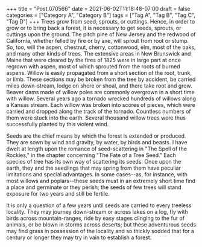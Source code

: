 +++
title = "Post 070566"
date = 2021-06-02T11:18:48-07:00
draft = false
categories = ["Category A", "Category B"]
tags = ["Tag A", "Tag B", "Tag C", "Tag D"]
+++
Trees grow from seed, sprouts, or cuttings. Hence, in order to grow or to bring back a forest, it is necessary to get seeds, sprouts, or cuttings upon the ground. The pitch pine of New Jersey and the redwood of California, whether felled by fire or by axe, will sprout from root or stump. So, too, will the aspen, chestnut, cherry, cottonwood, elm, most of the oaks, and many other kinds of trees. The extensive areas in New Brunswick and Maine that were cleared by the fires of 1825 were in large part at once regrown with aspen, most of which sprouted from the roots of burned aspens. Willow is easily propagated from a short section of the root, trunk, or limb. These sections may be broken from the tree by accident, be carried miles down-stream, lodge on shore or shoal, and there take root and grow. Beaver dams made of willow poles are commonly overgrown in a short time with willow. Several years ago a tornado wrecked hundreds of willows along a Kansas stream. Each willow was broken into scores of pieces, which were carried and dropped along the track of the tornado. Countless numbers of them were stuck into the earth. Several thousand willow trees were thus successfully planted by this violent wind.

Seeds are the chief means by which the forest is extended or produced. They are sown by wind and gravity, by water, by birds and beasts. I have dwelt at length upon the romance of seed-scattering in "The Spell of the Rockies," in the chapter concerning "The Fate of a Tree Seed." Each species of tree has its own way of scattering its seeds. Once upon the earth, they and the seedlings that may spring from them have peculiar limitations and special advantages. In some cases--as, for instance, with most willows and poplars--these seeds must in an extremely short time find a place and germinate or they perish; the seeds of few trees will stand exposure for two years and still be fertile.

It is only a question of a few years until seeds are carried to every treeless locality. They may journey down-stream or across lakes on a log, fly with birds across mountain-ranges, ride by easy stages clinging to the fur of animals, or be blown in storms across deserts; but these adventurous seeds may find grass in possession of the locality and so thickly sodded that for a century or longer they may try in vain to establish a forest.
